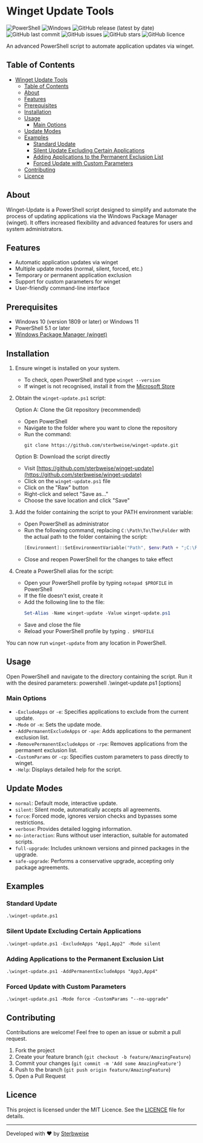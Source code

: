 # Winget Update Tools

![PowerShell](https://img.shields.io/badge/PowerShell-5391FE?logo=gnometerminal&logoColor=white)
![Windows](https://img.shields.io/badge/Windows-0078D6?logo=windows&logoColor=white)
![GitHub release (latest by date)](https://img.shields.io/github/v/release/sterbweise/winget-update)
![GitHub last commit](https://img.shields.io/github/last-commit/sterbweise/winget-update)
![GitHub issues](https://img.shields.io/github/issues/sterbweise/winget-update)
![GitHub stars](https://img.shields.io/github/stars/sterbweise/winget-update)
![GitHub licence](https://img.shields.io/github/license/sterbweise/winget-update)

An advanced PowerShell script to automate application updates via winget.

## Table of Contents

- [Winget Update Tools](#winget-update-tools)
  - [Table of Contents](#table-of-contents)
  - [About](#about)
  - [Features](#features)
  - [Prerequisites](#prerequisites)
  - [Installation](#installation)
  - [Usage](#usage)
    - [Main Options](#main-options)
  - [Update Modes](#update-modes)
  - [Examples](#examples)
    - [Standard Update](#standard-update)
    - [Silent Update Excluding Certain Applications](#silent-update-excluding-certain-applications)
    - [Adding Applications to the Permanent Exclusion List](#adding-applications-to-the-permanent-exclusion-list)
    - [Forced Update with Custom Parameters](#forced-update-with-custom-parameters)
  - [Contributing](#contributing)
  - [Licence](#licence)

## About

Winget-Update is a PowerShell script designed to simplify and automate the process of updating applications via the Windows Package Manager (winget). It offers increased flexibility and advanced features for users and system administrators.

## Features

- Automatic application updates via winget
- Multiple update modes (normal, silent, forced, etc.)
- Temporary or permanent application exclusion
- Support for custom parameters for winget
- User-friendly command-line interface

## Prerequisites

- Windows 10 (version 1809 or later) or Windows 11
- PowerShell 5.1 or later
- [Windows Package Manager (winget)](https://github.com/microsoft/winget-cli)

## Installation

1. Ensure winget is installed on your system.
   - To check, open PowerShell and type `winget --version`
   - If winget is not recognised, install it from the [Microsoft Store](https://www.microsoft.com/p/app-installer/9nblggh4nns1)

2. Obtain the `winget-update.ps1` script:
   
   Option A: Clone the Git repository (recommended)
   - Open PowerShell
   - Navigate to the folder where you want to clone the repository
   - Run the command:
     ```
     git clone https://github.com/sterbweise/winget-update.git
     ```

   Option B: Download the script directly
   - Visit [https://github.com/sterbweise/winget-update](https://github.com/sterbweise/winget-update)
   - Click on the `winget-update.ps1` file
   - Click on the "Raw" button
   - Right-click and select "Save as..."
   - Choose the save location and click "Save"

3. Add the folder containing the script to your PATH environment variable:
   - Open PowerShell as administrator
   - Run the following command, replacing `C:\Path\To\The\Folder` with the actual path to the folder containing the script:
     ```powershell
     [Environment]::SetEnvironmentVariable("Path", $env:Path + ";C:\Path\To\The\Folder", "Machine")
     ```
   - Close and reopen PowerShell for the changes to take effect

4. Create a PowerShell alias for the script:
   - Open your PowerShell profile by typing `notepad $PROFILE` in PowerShell
   - If the file doesn't exist, create it
   - Add the following line to the file:
     ```powershell
     Set-Alias -Name winget-update -Value winget-update.ps1
     ```
   - Save and close the file
   - Reload your PowerShell profile by typing `. $PROFILE`

You can now run `winget-update` from any location in PowerShell.

## Usage

Open PowerShell and navigate to the directory containing the script. Run it with the desired parameters:
powershell
.\winget-update.ps1 [options]

### Main Options

- `-ExcludeApps` or `-e`: Specifies applications to exclude from the current update.
- `-Mode` or `-m`: Sets the update mode.
- `-AddPermanentExcludeApps` or `-ape`: Adds applications to the permanent exclusion list.
- `-RemovePermanentExcludeApps` or `-rpe`: Removes applications from the permanent exclusion list.
- `-CustomParams` or `-cp`: Specifies custom parameters to pass directly to winget.
- `-Help`: Displays detailed help for the script.

## Update Modes

- `normal`: Default mode, interactive update.
- `silent`: Silent mode, automatically accepts all agreements.
- `force`: Forced mode, ignores version checks and bypasses some restrictions.
- `verbose`: Provides detailed logging information.
- `no-interaction`: Runs without user interaction, suitable for automated scripts.
- `full-upgrade`: Includes unknown versions and pinned packages in the upgrade.
- `safe-upgrade`: Performs a conservative upgrade, accepting only package agreements.

## Examples

### Standard Update
    .\winget-update.ps1

### Silent Update Excluding Certain Applications
    .\winget-update.ps1 -ExcludeApps "App1,App2" -Mode silent

### Adding Applications to the Permanent Exclusion List
    .\winget-update.ps1 -AddPermanentExcludeApps "App3,App4"

### Forced Update with Custom Parameters
    .\winget-update.ps1 -Mode force -CustomParams "--no-upgrade"

## Contributing

Contributions are welcome! Feel free to open an issue or submit a pull request.

1. Fork the project
2. Create your feature branch (`git checkout -b feature/AmazingFeature`)
3. Commit your changes (`git commit -m 'Add some AmazingFeature'`)
4. Push to the branch (`git push origin feature/AmazingFeature`)
5. Open a Pull Request

## Licence

This project is licensed under the MIT Licence. See the [LICENCE](LICENCE) file for details.

---

Developed with ❤️ by [Sterbweise](https://github.com/sterbweise)

